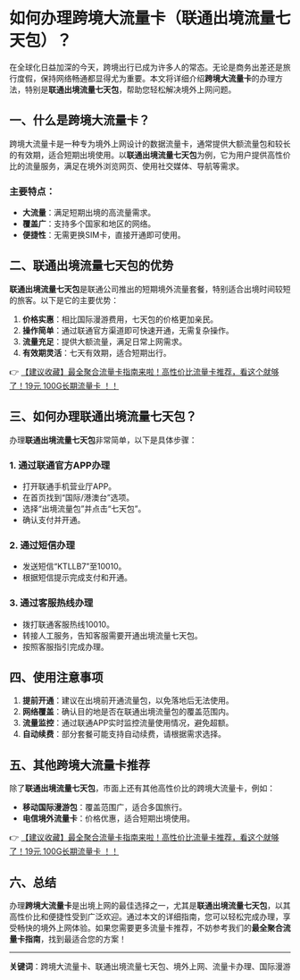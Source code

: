 # 如何办理跨境大流量卡（联通出境流量七天包）？

在全球化日益加深的今天，跨境出行已成为许多人的常态。无论是商务出差还是旅行度假，保持网络畅通都显得尤为重要。本文将详细介绍**跨境大流量卡**的办理方法，特别是**联通出境流量七天包**，帮助您轻松解决境外上网问题。

## 一、什么是跨境大流量卡？

跨境大流量卡是一种专为境外上网设计的数据流量卡，通常提供大额流量包和较长的有效期，适合短期出境使用。以**联通出境流量七天包**为例，它为用户提供高性价比的流量服务，满足在境外浏览网页、使用社交媒体、导航等需求。

### 主要特点：
- **大流量**：满足短期出境的高流量需求。
- **覆盖广**：支持多个国家和地区的网络。
- **便捷性**：无需更换SIM卡，直接开通即可使用。

## 二、联通出境流量七天包的优势

**联通出境流量七天包**是联通公司推出的短期境外流量套餐，特别适合出境时间较短的旅客。以下是它的主要优势：

1. **价格实惠**：相比国际漫游费用，七天包的价格更加亲民。
2. **操作简单**：通过联通官方渠道即可快速开通，无需复杂操作。
3. **流量充足**：提供大额流量，满足日常上网需求。
4. **有效期灵活**：七天有效期，适合短期出行。

👉 [【建议收藏】最全聚合流量卡指南来啦！高性价比流量卡推荐，看这个就够了！19元 100G长期流量卡 ！！](https://bit.ly/Liuliangka)

## 三、如何办理联通出境流量七天包？

办理**联通出境流量七天包**非常简单，以下是具体步骤：

### 1. 通过联通官方APP办理
- 打开联通手机营业厅APP。
- 在首页找到“国际/港澳台”选项。
- 选择“出境流量包”并点击“七天包”。
- 确认支付并开通。

### 2. 通过短信办理
- 发送短信“KTLLB7”至10010。
- 根据短信提示完成支付和开通。

### 3. 通过客服热线办理
- 拨打联通客服热线10010。
- 转接人工服务，告知客服需要开通出境流量七天包。
- 按照客服指引完成办理。

## 四、使用注意事项

1. **提前开通**：建议在出境前开通流量包，以免落地后无法使用。
2. **网络覆盖**：确认目的地是否在联通出境流量包的覆盖范围内。
3. **流量监控**：通过联通APP实时监控流量使用情况，避免超额。
4. **自动续费**：部分套餐可能支持自动续费，请根据需求选择。

## 五、其他跨境大流量卡推荐

除了**联通出境流量七天包**，市面上还有其他高性价比的跨境大流量卡，例如：
- **移动国际漫游包**：覆盖范围广，适合多国旅行。
- **电信境外流量卡**：价格优惠，适合短期出境使用。

👉 [【建议收藏】最全聚合流量卡指南来啦！高性价比流量卡推荐，看这个就够了！19元 100G长期流量卡 ！！](https://bit.ly/Liuliangka)

## 六、总结

办理**跨境大流量卡**是出境上网的最佳选择之一，尤其是**联通出境流量七天包**，以其高性价比和便捷性受到广泛欢迎。通过本文的详细指南，您可以轻松完成办理，享受畅快的境外上网体验。如果您需要更多流量卡推荐，不妨参考我们的**最全聚合流量卡指南**，找到最适合您的方案！

---

**关键词**：跨境大流量卡、联通出境流量七天包、境外上网、流量卡办理、国际漫游
